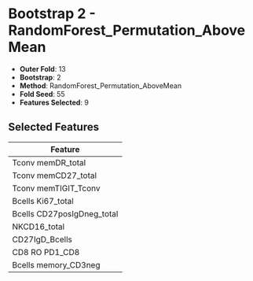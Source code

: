 # Bootstrap 2 - RandomForest_Permutation_AboveMean

- **Outer Fold**: 13
- **Bootstrap**: 2
- **Method**: RandomForest_Permutation_AboveMean
- **Fold Seed**: 55
- **Features Selected**: 9

## Selected Features

| Feature |
|---------|
| Tconv memDR_total |
| Tconv memCD27_total |
| Tconv memTIGIT_Tconv |
| Bcells Ki67_total |
| Bcells CD27posIgDneg_total |
| NKCD16_total |
| CD27IgD_Bcells |
| CD8 RO PD1_CD8 |
| Bcells memory_CD3neg |
